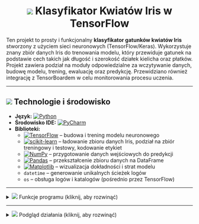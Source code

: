 <h1 align="center"><img src="https://img.icons8.com/ios-filled/50/FFFFFF/artificial-intelligence.png" height="22px" /> Klasyfikator Kwiatów Iris w TensorFlow</h1>

Ten projekt to prosty i funkcjonalny **klasyfikator gatunków kwiatów Iris** stworzony z użyciem sieci neuronowych (TensorFlow/Keras). Wykorzystuje znany zbiór danych Iris do trenowania modelu, który przewiduje gatunek na podstawie cech takich jak długość i szerokość działek kielicha oraz płatków. Projekt zawiera podział na moduły odpowiedzialne za wczytywanie danych, budowę modelu, trening, ewaluację oraz predykcję. Przewidziano również integrację z TensorBoardem w celu monitorowania procesu uczenia.

---

## <img src="https://img.icons8.com/pastel-glyph/64/FFFFFF/code--v2.png" height="22px" /> Technologie i środowisko

- **Język:**  [![Python](https://img.shields.io/badge/Python-3776AB?style=flat&logo=python&logoColor=white)](https://docs.python.org/3/) 
- **Środowisko IDE:** [![PyCharm](https://img.shields.io/badge/PyCharm-009873?style=flat&logo=pycharm&logoColor=white)](https://www.jetbrains.com/pycharm/)  
- **Biblioteki:**  
  - [![TensorFlow](https://img.shields.io/badge/TensorFlow-FF6F00?style=flat&logo=tensorflow&logoColor=white)](https://www.tensorflow.org/learn) – budowa i trening modelu neuronowego  
  - [![scikit-learn](https://img.shields.io/badge/scikit--learn-F7931E?style=flat&logo=scikitlearn&logoColor=white)](https://scikit-learn.org/stable/user_guide.html) – ładowanie zbioru danych Iris, podział na zbiór treningowy i testowy, kodowanie etykiet  
  - [![NumPy](https://img.shields.io/badge/NumPy-013243?style=flat&logo=numpy&logoColor=white)](https://numpy.org/doc/) – przygotowanie danych wejściowych do predykcji  
  - [![Pandas](https://img.shields.io/badge/Pandas-150458?style=flat&logo=pandas&logoColor=white)](https://pandas.pydata.org/docs/) – przekształcenie zbioru danych na DataFrame  
  - [![Matplotlib](https://img.shields.io/badge/Matplotlib-11557C?style=flat&logo=matplotlib&logoColor=white)](https://matplotlib.org/stable/users/index.html) – wizualizacja dokładności i strat modelu  
  - `datetime` – generowanie unikalnych ścieżek logów  
  - `os` – obsługa logów i katalogów (pośrednio przez TensorFlow)  

---
<details>
  <summary><img src="https://img.icons8.com/ios-filled/50/FFFFFF/pin.png" height="22px"/> Funkcje programu (kliknij, aby rozwinąć)</summary>

---

<details>
  <summary>📄 <strong><span style="color:#4a90e2">load_data.py</span></strong> – przygotowanie danych (kliknij, aby rozwinąć)</summary>

Ten moduł odpowiada za przygotowanie zbioru danych do treningu:

- **`get_data()`**  
  Główna funkcja:
  - Wczytuje zbiór Iris z `sklearn.datasets.load_iris()`.
  - Tworzy `DataFrame` z kolumnami cech i etykietą „species”.
  - Zamienia indeksy klas (0, 1, 2) na etykiety tekstowe (np. *setosa*).
  - Koduje etykiety do wartości numerycznych za pomocą `LabelEncoder`.
  - Dzieli dane na `train/test` za pomocą `train_test_split()`.

Zwracane dane:
```python
X_train, X_test, y_train, y_test, encoder
```

</details>

---

<details>
  <summary>📄 <strong><span style="color:#7b8d8e">build_model.py</span></strong> – konstrukcja modelu (kliknij, aby rozwinąć)</summary>

Moduł zawiera funkcję:

- **`build_model()`**
  - Tworzy model sekwencyjny `tf.keras.Sequential` z 3 warstwami:
    - 2 warstwy ukryte z 10 neuronami i aktywacją `relu`.
    - 1 warstwa wyjściowa (3 klasy) z `softmax`.
  - Kompiluje model z:
    - Optymalizatorem `adam`
    - Funkcją straty: `sparse_categorical_crossentropy`
    - Metryką: `accuracy`

Zwraca gotowy do treningu obiekt modelu `tf.keras.Model`.

</details>

---

<details>
  <summary>📄 <strong><span style="color:#9b59b6">train.py</span></strong> – trenowanie i wizualizacja (kliknij, aby rozwinąć)</summary>

- **`train_model(model, X_train, y_train)`**  
  Funkcja realizująca:
  - Trening modelu przez 50 epok z walidacją (`validation_split=0.2`).
  - Konfigurację **TensorBoard** z dynamiczną nazwą folderu (`logs/fit/YYYYMMDD-HHMMSS`).
  - Rejestrowanie logów do plików `.tfevents...`.

✅ Wykresy generowane przez `matplotlib`:
- Dokładność (`accuracy`, `val_accuracy`)
- Strata (`loss`, `val_loss`)

Funkcja zwraca obiekt `history` (dane do dalszej analizy wyników).

</details>

---

<details>
  <summary>📄 <strong><span style="color:#2ecc71">evaluate.py</span></strong> – ocena modelu (kliknij, aby rozwinąć)</summary>

- **`evaluate_model(model, X_test, y_test)`**  
  - Wykonuje ewaluację modelu na zbiorze testowym.
  - Zwraca metryki `loss` i `accuracy`.
  - Wynik jest wypisywany w czytelnej formie z dokładnością do 2 miejsc po przecinku.

</details>

---

<details>
  <summary>📄 <strong><span style="color:#e67e22">predict.py</span></strong> – klasyfikacja nowych próbek (kliknij, aby rozwinąć)</summary>

- **`predict_species(model, encoder, input_data)`**  
  - Przygotowuje dane wejściowe (`np.array([[...]])`).
  - Używa modelu do predykcji (`model.predict()`).
  - Wybiera indeks największego prawdopodobieństwa (`tf.argmax()`).
  - Dekoduje etykietę gatunku za pomocą `encoder.inverse_transform()`.

Funkcja wyświetla komunikat z nazwą przewidzianego gatunku (`Iris-setosa`, `Iris-versicolor`, `Iris-virginica`).

</details>

---

<details>
  <summary>📄 <strong><span style="color:#c0392b">main.py</span></strong> – główny punkt startowy programu (kliknij, aby rozwinąć)</summary>

- Funkcja `main()` uruchamia cały pipeline:
  1. Załadowanie i przygotowanie danych (`get_data`)
  2. Budowa modelu (`build_model`)
  3. Trening (`train_model`)
  4. Ewaluacja (`evaluate_model`)
  5. Predykcja przykładowej próbki (`predict_species`)

Skrypt jest gotowy do uruchomienia przez terminal lub PyCharma:
```python
if __name__ == "__main__":
    main()
```

</details>

---

<details>
  <summary>📄 <strong><span style="color:#34495e">dnn_estimator_iris.py</span></strong> – uproszczony skrypt all-in-one (kliknij, aby rozwinąć)</summary>

Ten plik zawiera:
- Jednoetapowy pipeline w jednym skrypcie (bez modularnego podziału).
- Przykład zbudowania modelu `Sequential` z większą liczbą neuronów.
- Trenowanie i walidacja przez 50 epok.
- Predykcję próbki `np.array([[5.1, 3.5, 1.4, 0.2]])`.

Użyte narzędzia:
- `LabelBinarizer` zamiast `LabelEncoder`
- `categorical_crossentropy` (zamiast sparse)

Plik przydatny jako demo lub sandbox do eksperymentów.

</details>

---

<details>
  <summary>🧰 <strong>Instalacja i uruchomienie – wymagane komendy (kliknij, aby rozwinąć)</strong></summary>

Aby uruchomić projekt lokalnie, należy wykonać następujące kroki:

1. **Utworzenie wirtualnego środowiska (opcjonalnie):**
```bash
python -m venv .venv
source .venv/bin/activate     # Linux/macOS
.venv\Scripts\activate      # Windows
```

2. **Instalacja zależności:**
```bash
pip install tensorflow scikit-learn pandas matplotlib
```

3. **(Opcjonalne) Uruchomienie TensorBoarda:**
```bash
tensorboard --logdir=logs/fit
```

4. **Uruchomienie programu:**
```bash
python main.py
```

</details>
</details>

---

<details>
  <summary><img src="https://img.icons8.com/ios-filled/50/FFFFFF/camera.png" height="22px"/> Podgląd działania (kliknij, aby rozwinąć)</summary>

Poniżej przykładowe wyniki działania programu:

![Podgląd działania](images/result1.png)  
![Podgląd działania](images/result2.png)
![Podgląd działania](images/result3.png)

</details>
